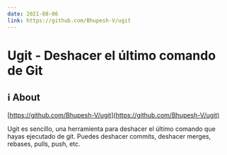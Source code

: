 ```yaml
---
date: 2021-08-06
link: https://github.com/Bhupesh-V/ugit
---
```


# Ugit - Deshacer el último comando de Git

## ℹ️ About

[https://github.com/Bhupesh-V/ugit](https://github.com/Bhupesh-V/ugit)

Ugit es sencillo, una herramienta para deshacer el último comando que hayas ejecutado de git. Puedes deshacer commits, deshacer merges, rebases, pulls, push, etc.


